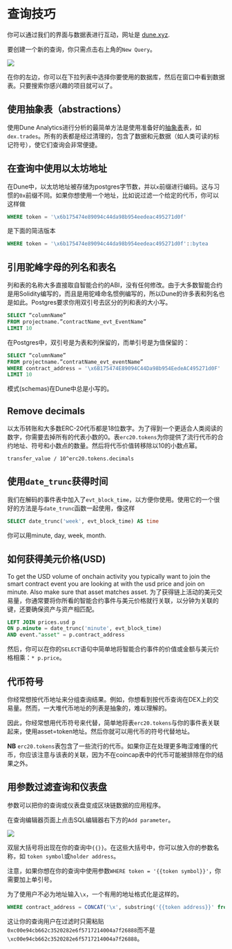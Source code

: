 # 查询技巧

你可以通过我们的界面与数据表进行互动，网址是 [dune.xyz](https://www.dune.xyz/).

要创建一个新的查询，你只需点击右上角的`New Query`。

![](https://i.imgur.com/dMHavC8.png)

在你的左边，你可以在下拉列表中选择你要使用的数据库，然后在窗口中看到数据表。只要搜索你感兴趣的项目就可以了。

## 使用抽象表（abstractions）

使用Dune Analytics进行分析的最简单方法是使用准备好的[抽象表](.../.../data-tables/data-tables/abstractions.md)表，如`dex.trades`。所有的表都是经过清理的，包含了数据和元数据（如人类可读的标记符号），使它们查询会非常便捷。

## 在查询中使用以太坊地址

在Dune中，以太坊地址被存储为postgres字节数，并以`x`前缀进行编码。这与习惯的`0x`前缀不同。如果你想使用一个地址，比如说过滤一个给定的代币，你可以这样做

```sql
WHERE token = '\x6b175474e89094c44da98b954eedeac495271d0f'
```

是下面的简洁版本

```sql
WHERE token = '\x6b175474e89094c44da98b954eedeac495271d0f'::bytea
```

## 引用驼峰字母的列名和表名

列和表的名称大多直接取自智能合约的ABI，没有任何修改。由于大多数智能合约是用Solidity编写的，而且是用驼峰命名惯例编写的，所以Dune的许多表和列名也是如此。Postgres要求你用双引号去区分的列和表的大小写。

```sql
SELECT “columnName”
FROM projectname.”contractName_evt_EventName”
LIMIT 10
```

在Postgres中，双引号是为表和列保留的，而单引号是为值保留的：

```sql
SELECT “columnName”
FROM projectname.”contratName_evt_eventName”
WHERE contract_address = '\x6B175474E89094C44Da98b954EedeAC495271d0F'
LIMIT 10
```

模式(schemas)在Dune中总是小写的。

## Remove decimals

以太币转账和大多数ERC-20代币都是18位数字。为了得到一个更适合人类阅读的数字，你需要去掉所有的代表小数的0。表`erc20.tokens`为你提供了流行代币的合约地址、符号和小数点的数量。然后将代币价值转移除以10的小数点幂。

`transfer_value / 10^erc20.tokens.decimals`

## 使用`date_trunc`获得时间

我们在解码的事件表中加入了`evt_block_time`，以方便你使用。使用它的一个很好的方法是与`date_trunc`函数一起使用，像这样

```sql
SELECT date_trunc('week', evt_block_time) AS time
```

你可以用minute, day, week, month.

## 如何获得美元价格(USD)

To get the USD volume of onchain activity you typically want to join the smart contract event you are looking at with the usd price and join on minute. Also make sure that asset matches asset.
为了获得链上活动的美元交易量，你通常要将你所看的智能合约事件与美元价格就行关联，以分钟为关联的键，还要确保资产与资产相匹配。
```sql
LEFT JOIN prices.usd p 
ON p.minute = date_trunc('minute', evt_block_time)
AND event."asset" = p.contract_address
```

然后，你可以在你的`SELECT`语句中简单地将智能合约事件的价值或金额与美元价格相乘：`* p.price`。

## 代币符号

你经常想按代币地址来分组查询结果。例如，你想看到按代币查询在DEX上的交易量。然而，一大堆代币地址的列表是抽象的，难以理解的。

因此，你经常想用代币符号来代替，简单地将表`erc20.tokens`与你的事件表关联起来，使用asset=token地址。然后你就可以用代币的符号代替地址。

**NB** `erc20.tokens`表包含了一些流行的代币。如果你正在处理更多晦涩难懂的代币，你应该注意与该表的关联，因为不在coincap表中的代币可能被排除在你的结果之外。


## 用参数过滤查询和仪表盘

参数可以把你的查询或仪表盘变成区块链数据的应用程序。

在查询编辑器页面上点击SQL编辑器右下方的`Add parameter`。

![](https://i.imgur.com/rYJVSqA.png)

双层大括号将出现在你的查询中`{{}}`。在这些大括号中，你可以放入你的参数名称，如 `token symbol`或`holder address`。

注意，如果你想在你的查询中使用参数`WHERE token = '{{token symbol}}'`，你需要加上单引号。

为了使用户不必为地址输入`\x`，一个有用的地址格式化是这样的。

```sql
WHERE contract_address = CONCAT('\x', substring('{{token address}}' from 3))::bytea
```

这让你的查询用户在过滤时只需粘贴`0xc00e94cb662c3520282e6f5717214004a7f26888`而不是`\xc00e94cb662c3520282e6f5717214004a7f26888`。
